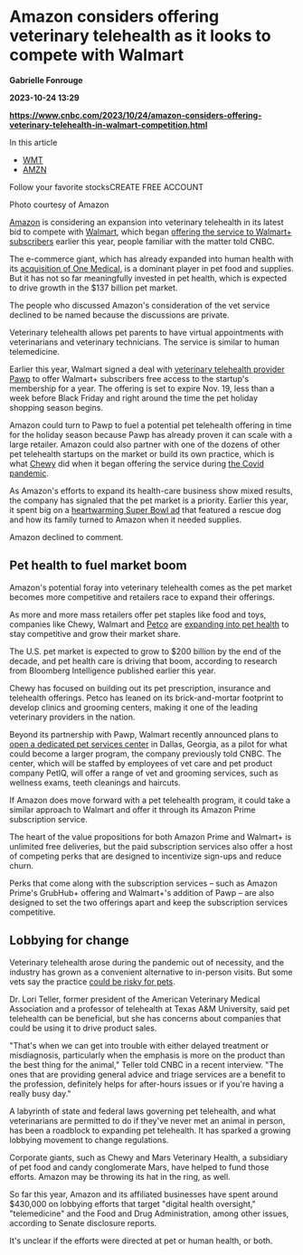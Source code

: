 # Amazon considers offering veterinary telehealth as it looks to compete with Walmart
**Gabrielle Fonrouge**

**2023-10-24 13:29**

**https://www.cnbc.com/2023/10/24/amazon-considers-offering-veterinary-telehealth-in-walmart-competition.html**

In this article

*   [WMT](https://www.cnbc.com/quotes/WMT)
*   [AMZN](https://www.cnbc.com/quotes/AMZN)

Follow your favorite stocksCREATE FREE ACCOUNT

Photo courtesy of Amazon

[Amazon](https://www.cnbc.com/quotes/AMZN/) is considering an expansion into veterinary telehealth in its latest bid to compete with [Walmart](https://www.cnbc.com/quotes/WMT/), which began [offering the service to Walmart+ subscribers](https://www.cnbc.com/2023/05/22/walmart-partners-with-pawp-to-offer-free-pet-telehealth.html) earlier this year, people familiar with the matter told CNBC.

The e-commerce giant, which has already expanded into human health with its [acquisition of One Medical](https://www.cnbc.com/2023/02/22/amazon-closes-deal-to-buy-primary-care-provider-one-medical.html), is a dominant player in pet food and supplies. But it has not so far meaningfully invested in pet health, which is expected to drive growth in the $137 billion pet market.

The people who discussed Amazon's consideration of the vet service declined to be named because the discussions are private.

Veterinary telehealth allows pet parents to have virtual appointments with veterinarians and veterinary technicians. The service is similar to human telemedicine.

Earlier this year, Walmart signed a deal with [veterinary telehealth provider Pawp](https://pawp.com/) to offer Walmart+ subscribers free access to the startup's membership for a year. The offering is set to expire Nov. 19, less than a week before Black Friday and right around the time the pet holiday shopping season begins.

Amazon could turn to Pawp to fuel a potential pet telehealth offering in time for the holiday season because Pawp has already proven it can scale with a large retailer. Amazon could also partner with one of the dozens of other pet telehealth startups on the market or build its own practice, which is what [Chewy](https://www.cnbc.com/quotes/CHWY/) did when it began offering the service during [the Covid pandemic](https://www.cnbc.com/coronavirus/).

As Amazon's efforts to expand its health-care business show mixed results, the company has signaled that the pet market is a priority. Earlier this year, it spent big on a [heartwarming Super Bowl ad](https://www.aboutamazon.com/news/entertainment/amazon-super-bowl-commercial-2023) that featured a rescue dog and how its family turned to Amazon when it needed supplies.

Amazon declined to comment.

Pet health to fuel market boom
------------------------------

Amazon's potential foray into veterinary telehealth comes as the pet market becomes more competitive and retailers race to expand their offerings.

As more and more mass retailers offer pet staples like food and toys, companies like Chewy, Walmart and [Petco](https://www.cnbc.com/quotes/WOOF/) are [expanding into pet health](https://www.cnbc.com/2023/03/23/chewy-petco-health-care-growth.html) to stay competitive and grow their market share.

The U.S. pet market is expected to grow to $200 billion by the end of the decade, and pet health care is driving that boom, according to research from Bloomberg Intelligence published earlier this year.

Chewy has focused on building out its pet prescription, insurance and telehealth offerings. Petco has leaned on its brick-and-mortar footprint to develop clinics and grooming centers, making it one of the leading veterinary providers in the nation.

Beyond its partnership with Pawp, Walmart recently announced plans to [open a dedicated pet services center](https://www.cnbc.com/2023/09/20/walmart-opens-pet-center-with-veterinary-care-and-grooming.html) in Dallas, Georgia, as a pilot for what could become a larger program, the company previously told CNBC. The center, which will be staffed by employees of vet care and pet product company PetIQ, will offer a range of vet and grooming services, such as wellness exams, teeth cleanings and haircuts.

If Amazon does move forward with a pet telehealth program, it could take a similar approach to Walmart and offer it through its Amazon Prime subscription service.

The heart of the value propositions for both Amazon Prime and Walmart+ is unlimited free deliveries, but the paid subscription services also offer a host of competing perks that are designed to incentivize sign-ups and reduce churn.

Perks that come along with the subscription services – such as Amazon Prime's GrubHub+ offering and Walmart+'s addition of Pawp – are also designed to set the two offerings apart and keep the subscription services competitive.

Lobbying for change
-------------------

Veterinary telehealth arose during the pandemic out of necessity, and the industry has grown as a convenient alternative to in-person visits. But some vets say the practice [could be risky for pets](https://www.cnbc.com/2023/01/24/chewy-connect-with-a-vet-regulatory-hurdles-skepticism.html).

Dr. Lori Teller, former president of the American Veterinary Medical Association and a professor of telehealth at Texas A&M University, said pet telehealth can be beneficial, but she has concerns about companies that could be using it to drive product sales.

"That's when we can get into trouble with either delayed treatment or misdiagnosis, particularly when the emphasis is more on the product than the best thing for the animal," Teller told CNBC in a recent interview. "The ones that are providing general advice and triage services are a benefit to the profession, definitely helps for after-hours issues or if you're having a really busy day."

A labyrinth of state and federal laws governing pet telehealth, and what veterinarians are permitted to do if they've never met an animal in person, has been a roadblock to expanding pet telehealth. It has sparked a growing lobbying movement to change regulations.

Corporate giants, such as Chewy and Mars Veterinary Health, a subsidiary of pet food and candy conglomerate Mars, have helped to fund those efforts. Amazon may be throwing its hat in the ring, as well.

So far this year, Amazon and its affiliated businesses have spent around $430,000 on lobbying efforts that target "digital health oversight," "telemedicine" and the Food and Drug Administration, among other issues, according to Senate disclosure reports.

It's unclear if the efforts were directed at pet or human health, or both.